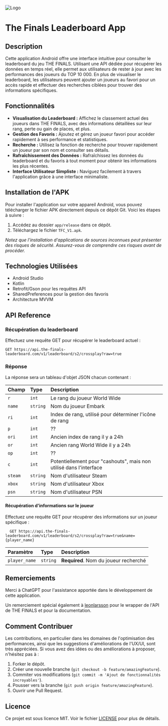 ![Logo](https://upload.wikimedia.org/wikipedia/commons/5/5c/The_Finals_logo_stacked.svg)

# The Finals Leaderboard App

## Description

Cette application Android offre une interface intuitive pour consulter le leaderboard du jeu THE FINALS. Utilisant une API dédiée pour récupérer les données en temps réel, elle permet aux utilisateurs de rester à jour avec les performances des joueurs du TOP 10 000. En plus de visualiser le leaderboard, les utilisateurs peuvent ajouter un joueurs au favori pour un accès rapide et effectuer des recherches ciblées pour trouver des informations spécifiques.

## Fonctionnalités

- **Visualisation du Leaderboard :** Affichez le classement actuel des joueurs dans THE FINALS, avec des informations détaillées sur leur rang, perte ou gain de places, et plus.
- **Gestion des Favoris :** Ajoutez et gérez un joueur favori pour accéder rapidement à ses performance et statistiques.
- **Recherche :** Utilisez la fonction de recherche pour trouver rapidement un joueur par son nom et consulter ses détails.
- **Rafraîchissement des Données :** Rafraîchissez les données du leaderboard et du favoris à tout moment pour obtenir les informations les plus récentes.
- **Interface Utilisateur Simpliste :** Naviguez facilement à travers l'application grâce à une interface minimaliste.

## Installation de l'APK

Pour installer l'application sur votre appareil Android, vous pouvez télécharger le fichier APK directement depuis ce dépôt Git. Voici les étapes à suivre :

1. Accédez au dossier `app/release` dans ce dépôt.
2. Téléchargez le fichier `TFC_V1.apk`.

*Notez que l'installation d'applications de sources inconnues peut présenter des risques de sécurité. Assurez-vous de comprendre ces risques avant de procéder.*

## Technologies Utilisées

- Android Studio
- Kotlin
- Retrofit/Gson pour les requêtes API
- SharedPreferences pour la gestion des favoris
- Architecture MVVM

## API Reference

### Récupération du leaderboard

Effectuez une requête GET pour récupérer le leaderboard actuel :

```http
GET https://api.the-finals-leaderboard.com/v1/leaderboard/s2/crossplay?raw=true
```

### Réponse

La réponse sera un tableau d'objet JSON chacun contenant :

| Champ | Type     | Description                |
| :-------- | :------- | :------------------------- |
| `r` | `int` | Le rang du joueur World Wide |
| `name` | `string` | Nom du joueur Embark |
| `ri` | `int` | Index de rang, utilisé pour déterminer l'icône de rang |
| `p` | `int` | ?? |
| `ori` | `int` | Ancien index de rang il y a 24h |
| `or` | `int` | Ancien rang World Wide il y a 24h |
| `op` | `int` | ?? |
| `c` | `int` | Potentiellement pour "cashouts", mais non utilisé dans l'interface |
| `steam` | `string` | Nom d'utilisateur Steam |
| `xbox` | `string` | Nom d'utilisateur Xbox |
| `psn` | `string` | Nom d'utilisateur PSN |

#### Récupération d'informations sur le joueur
Effectuez une requête GET pour récupérer des informations sur un joueur spécifique :
```http
  GET https://api.the-finals-leaderboard.com/v1/leaderboard/s2/crossplay?raw=true&name={player_name}
```

| Paramètre | Type     | Description                       |
| :-------- | :------- | :-------------------------------- |
| `player_name`      | `string` | **Required**. Nom du joueur recherché |

## Remerciements

Merci à ChatGPT pour l'assistance apportée dans le développement de cette application. 

Un remerciement spécial également à [leonlarsson](https://github.com/leonlarsson/the-finals-api) pour le wrapper de l'API de THE FINALS et pour la documentation.

## Comment Contribuer

Les contributions, en particulier dans les domaines de l'optimisation des performances, ainsi que les suggestions d'améliorations de l'UX/UI, sont très appréciées. Si vous avez des idées ou des améliorations à proposer, n'hésitez pas à :

1. Forker le dépôt.
2. Créer une nouvelle branche (`git checkout -b feature/amazingFeature`).
3. Commiter vos modifications (`git commit -m 'Ajout de fonctionnalités incroyables'`).
4. Pousser vers la branche (`git push origin feature/amazingFeature`).
5. Ouvrir une Pull Request.

## Licence

Ce projet est sous licence MIT. Voir le fichier [LICENSE](LICENSE.md) pour plus de détails.
